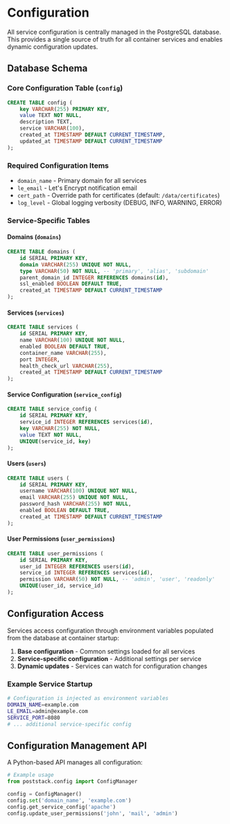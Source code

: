 # Configuration

All service configuration is centrally managed in the PostgreSQL database. This provides a single source of truth for all container services and enables dynamic configuration updates.

## Database Schema

### Core Configuration Table (`config`)

```sql
CREATE TABLE config (
    key VARCHAR(255) PRIMARY KEY,
    value TEXT NOT NULL,
    description TEXT,
    service VARCHAR(100),
    created_at TIMESTAMP DEFAULT CURRENT_TIMESTAMP,
    updated_at TIMESTAMP DEFAULT CURRENT_TIMESTAMP
);
```

### Required Configuration Items

- `domain_name` - Primary domain for all services
- `le_email` - Let's Encrypt notification email
- `cert_path` - Override path for certificates (default: `/data/certificates`)
- `log_level` - Global logging verbosity (DEBUG, INFO, WARNING, ERROR)

### Service-Specific Tables

#### Domains (`domains`)

```sql
CREATE TABLE domains (
    id SERIAL PRIMARY KEY,
    domain VARCHAR(255) UNIQUE NOT NULL,
    type VARCHAR(50) NOT NULL, -- 'primary', 'alias', 'subdomain'
    parent_domain_id INTEGER REFERENCES domains(id),
    ssl_enabled BOOLEAN DEFAULT TRUE,
    created_at TIMESTAMP DEFAULT CURRENT_TIMESTAMP
);
```

#### Services (`services`)

```sql
CREATE TABLE services (
    id SERIAL PRIMARY KEY,
    name VARCHAR(100) UNIQUE NOT NULL,
    enabled BOOLEAN DEFAULT TRUE,
    container_name VARCHAR(255),
    port INTEGER,
    health_check_url VARCHAR(255),
    created_at TIMESTAMP DEFAULT CURRENT_TIMESTAMP
);
```

#### Service Configuration (`service_config`)

```sql
CREATE TABLE service_config (
    id SERIAL PRIMARY KEY,
    service_id INTEGER REFERENCES services(id),
    key VARCHAR(255) NOT NULL,
    value TEXT NOT NULL,
    UNIQUE(service_id, key)
);
```

#### Users (`users`)

```sql
CREATE TABLE users (
    id SERIAL PRIMARY KEY,
    username VARCHAR(100) UNIQUE NOT NULL,
    email VARCHAR(255) UNIQUE NOT NULL,
    password_hash VARCHAR(255) NOT NULL,
    enabled BOOLEAN DEFAULT TRUE,
    created_at TIMESTAMP DEFAULT CURRENT_TIMESTAMP
);
```

#### User Permissions (`user_permissions`)

```sql
CREATE TABLE user_permissions (
    id SERIAL PRIMARY KEY,
    user_id INTEGER REFERENCES users(id),
    service_id INTEGER REFERENCES services(id),
    permission VARCHAR(50) NOT NULL, -- 'admin', 'user', 'readonly'
    UNIQUE(user_id, service_id)
);
```

## Configuration Access

Services access configuration through environment variables populated from the database at container startup:

1. **Base configuration** - Common settings loaded for all services
2. **Service-specific configuration** - Additional settings per service
3. **Dynamic updates** - Services can watch for configuration changes

### Example Service Startup

```bash
# Configuration is injected as environment variables
DOMAIN_NAME=example.com
LE_EMAIL=admin@example.com
SERVICE_PORT=8080
# ... additional service-specific config
```

## Configuration Management API

A Python-based API manages all configuration:

```python
# Example usage
from poststack.config import ConfigManager

config = ConfigManager()
config.set('domain_name', 'example.com')
config.get_service_config('apache')
config.update_user_permissions('john', 'mail', 'admin')
```